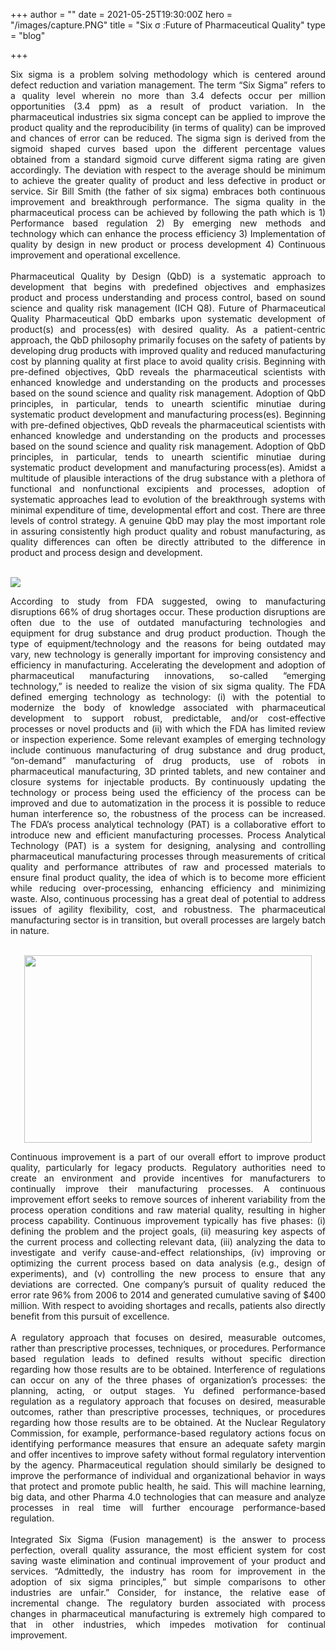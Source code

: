 +++
author = ""
date = 2021-05-25T19:30:00Z
hero = "/images/capture.PNG"
title = "Six σ :Future of Pharmaceutical Quality"
type = "blog"

+++
<div style="text-align: justify">Six sigma is a problem solving methodology which is centered around defect reduction and variation management. The term “Six Sigma” refers to a quality level wherein no more than 3.4 defects occur per million opportunities (3.4 ppm) as a result of product variation. In the pharmaceutical industries six sigma concept can be applied to improve the product quality and the reproducibility (in terms of quality) can be improved and chances of error can be reduced. The sigma sign is derived from the sigmoid shaped curves based upon the different percentage values obtained from a standard sigmoid curve different sigma rating are given accordingly. The deviation with respect to the average should be minimum to achieve the greater quality of product and less defective in product or service. Sir Bill Smith (the father of six sigma) embraces both continuous improvement and breakthrough performance. The sigma quality in the pharmaceutical process can be achieved by following the path which is 1) Performance based regulation 2) By emerging new methods and technology which can enhance the process efficiency 3) Implementation of quality by design in new product or process development 4) Continuous improvement and operational excellence.</div><br/>

<div style="text-align: justify">Pharmaceutical Quality by Design (QbD) is a systematic approach to development that begins with predefined objectives and emphasizes product and process understanding and process control, based on sound science and quality risk management (ICH Q8). Future of Pharmaceutical Quality Pharmaceutical QbD embarks upon systematic development of product(s) and process(es) with desired quality. As a patient-centric approach, the QbD philosophy primarily focuses on the safety of patients by developing drug products with improved quality and reduced manufacturing cost by planning quality at first place to avoid quality crisis. Beginning with pre-defined objectives, QbD reveals the pharmaceutical scientists with enhanced knowledge and understanding on the products and processes based on the sound science and quality risk management. Adoption of QbD principles, in particular, tends to unearth scientific minutiae during systematic product development and manufacturing process(es). Beginning with pre-defined objectives, QbD reveals the pharmaceutical scientists with enhanced knowledge and understanding on the products and processes based on the sound science and quality risk management. Adoption of QbD principles, in particular, tends to unearth scientific minutiae during systematic product development and manufacturing process(es). Amidst a multitude of plausible interactions of the drug substance with a plethora of functional and nonfunctional excipients and processes, adoption of systematic approaches lead to evolution of the breakthrough systems with minimal expenditure of time, developmental effort and cost. There are three levels of control strategy. A genuine QbD may play the most important role in assuring consistently high product quality and robust manufacturing, as quality differences can often be directly attributed to the difference in product and process design and development.</div><br/>

![](/images/six-image.PNG)

<div style="text-align: justify">According to study from FDA suggested, owing to manufacturing disruptions 66% of drug shortages occur. These production disruptions are often due to the use of outdated manufacturing technologies and equipment for drug substance and drug product production. Though the type of equipment/technology and the reasons for being outdated may vary, new technology is generally important for improving consistency and efficiency in manufacturing. Accelerating the development and adoption of pharmaceutical manufacturing innovations, so-called “emerging technology,” is needed to realize the vision of six sigma quality. The FDA defined emerging technology as technology: (i) with the potential to modernize the body of knowledge associated with pharmaceutical development to support robust, predictable, and/or cost-effective processes or novel products and (ii) with which the FDA has limited review or inspection experience. Some relevant examples of emerging technology include continuous manufacturing of drug substance and drug product, “on-demand” manufacturing of drug products, use of robots in pharmaceutical manufacturing, 3D printed tablets, and new container and closure systems for injectable products. By continuously updating the technology or process being used the efficiency of the process can be improved and due to automatization in the process it is possible to reduce human interference so, the robustness of the process can be increased. The FDA’s process analytical technology (PAT) is a collaborative effort to introduce new and efficient manufacturing processes. Process Analytical Technology (PAT) is a system for designing, analysing and controlling pharmaceutical manufacturing processes through measurements of critical quality and performance attributes of raw and processed materials to ensure final product quality, the idea of which is to become more efficient while reducing over-processing, enhancing efficiency and minimizing waste. Also, continuous processing has a great deal of potential to address issues of agility flexibility, cost, and robustness. The pharmaceutical manufacturing sector is in transition, but overall processes are largely batch in nature. </div><br/>

<p align="center">

<img width="460" height="300" src="/images/pat.PNG">

</p>

<div style="text-align: justify">Continuous improvement is a part of our overall effort to improve product quality, particularly for legacy products. Regulatory authorities need to create an environment and provide incentives for manufacturers to continually improve their manufacturing processes. A continuous improvement effort seeks to remove sources of inherent variability from the process operation conditions and raw material quality, resulting in higher process capability. Continuous improvement typically has five phases: (i) defining the problem and the project goals, (ii) measuring key aspects of the current process and collecting relevant data, (iii) analyzing the data to investigate and verify cause-and-effect relationships, (iv) improving or optimizing the current process based on data analysis (e.g., design of experiments), and (v) controlling the new process to ensure that any deviations are corrected. One company’s pursuit of quality reduced the error rate 96% from 2006 to 2014 and generated cumulative saving of $400 million. With respect to avoiding shortages and recalls, patients also directly benefit from this pursuit of excellence.</div><br/>

<div style="text-align: justify">A regulatory approach that focuses on desired, measurable outcomes, rather than prescriptive processes, techniques, or procedures. Performance based regulation leads to defined results without specific direction regarding how those results are to be obtained. Interference of regulations can occur on any of the three phases of organization’s processes: the planning, acting, or output stages. Yu defined performance-based regulation as a regulatory approach that focuses on desired, measurable outcomes, rather than prescriptive processes, techniques, or procedures regarding how those results are to be obtained. At the Nuclear Regulatory Commission, for example, performance-based regulatory actions focus on identifying performance measures that ensure an adequate safety margin and offer incentives to improve safety without formal regulatory intervention by the agency. Pharmaceutical regulation should similarly be designed to improve the performance of individual and organizational behavior in ways that protect and promote public health, he said. This will machine learning, big data, and other Pharma 4.0 technologies that can measure and analyze processes in real time will further encourage performance-based regulation.</div><br/>

<div style="text-align: justify">Integrated Six Sigma (Fusion management) is the answer to process perfection, overall quality assurance, the most efficient system for cost saving waste elimination and continual improvement of your product and services. “Admittedly, the industry has room for improvement in the adoption of six sigma principles,” but simple comparisons to other industries are unfair.” Consider, for instance, the relative ease of incremental change. The regulatory burden associated with process changes in pharmaceutical manufacturing is extremely high compared to that in other industries, which impedes motivation for continual improvement.